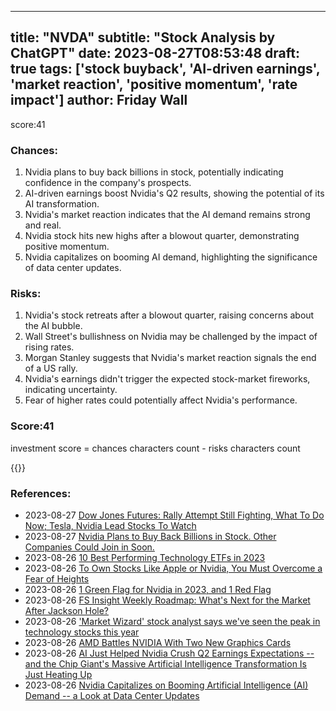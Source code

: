 
---
title: "NVDA"
subtitle: "Stock Analysis by ChatGPT"
date: 2023-08-27T08:53:48
draft: true
tags: ['stock buyback', 'AI-driven earnings', 'market reaction', 'positive momentum', 'rate impact']
author: Friday Wall
---

score:41
### Chances:
1. Nvidia plans to buy back billions in stock, potentially indicating confidence in the company's prospects.
2. AI-driven earnings boost Nvidia's Q2 results, showing the potential of its AI transformation.
3. Nvidia's market reaction indicates that the AI demand remains strong and real.
4. Nvidia stock hits new highs after a blowout quarter, demonstrating positive momentum.
5. Nvidia capitalizes on booming AI demand, highlighting the significance of data center updates.
### Risks:
1. Nvidia's stock retreats after a blowout quarter, raising concerns about the AI bubble.
2. Wall Street's bullishness on Nvidia may be challenged by the impact of rising rates.
3. Morgan Stanley suggests that Nvidia's market reaction signals the end of a US rally.
4. Nvidia's earnings didn't trigger the expected stock-market fireworks, indicating uncertainty.
5. Fear of higher rates could potentially affect Nvidia's performance.
### Score:41
investment score = chances characters count - risks characters count

{{<tradingview symbol="NASDAQ:NVDA">}}
### References:
- 2023-08-27 [Dow Jones Futures: Rally Attempt Still Fighting, What To Do Now; Tesla, Nvidia Lead Stocks To Watch](https://finance.yahoo.com/m/ebed3052-a464-32cd-8fb0-6d98aff3f276/dow-jones-futures%3A-rally.html?.tsrc=rss)
- 2023-08-27 [Nvidia Plans to Buy Back Billions in Stock. Other Companies Could Join in Soon.](https://finance.yahoo.com/m/9ed86257-012d-3377-a883-cdde76e3609d/nvidia-plans-to-buy-back.html?.tsrc=rss)
- 2023-08-26 [10 Best Performing Technology ETFs in 2023](https://finance.yahoo.com/news/10-best-performing-technology-etfs-143502130.html?.tsrc=rss)
- 2023-08-26 [To Own Stocks Like Apple or Nvidia, You Must Overcome a Fear of Heights](https://finance.yahoo.com/m/d3d7d1ba-5170-3cde-a876-7372738e47ea/to-own-stocks-like-apple-or.html?.tsrc=rss)
- 2023-08-26 [1 Green Flag for Nvidia in 2023, and 1 Red Flag](https://finance.yahoo.com/m/7e0755d8-5d27-3946-9a98-a9a1439e6047/1-green-flag-for-nvidia-in.html?.tsrc=rss)
- 2023-08-26 [FS Insight Weekly Roadmap: What's Next for the Market After Jackson Hole?](https://finance.yahoo.com/m/162896ad-ed8f-315e-bcdd-9894eae59808/fs-insight-weekly-roadmap%3A.html?.tsrc=rss)
- 2023-08-26 ['Market Wizard' stock analyst says we've seen the peak in technology stocks this year](https://finance.yahoo.com/m/1f98bfca-3c9f-35bd-aa8f-4ecbfa112ab7/%27market-wizard%27-stock-analyst.html?.tsrc=rss)
- 2023-08-26 [AMD Battles NVIDIA With Two New Graphics Cards](https://finance.yahoo.com/m/f78c9501-5100-3166-885e-ded789076bfb/amd-battles-nvidia-with-two.html?.tsrc=rss)
- 2023-08-26 [AI Just Helped Nvidia Crush Q2 Earnings Expectations -- and the Chip Giant's Massive Artificial Intelligence Transformation Is Just Heating Up](https://finance.yahoo.com/m/0cf89a5a-38dd-3f5f-9c4d-e459d70197d8/ai-just-helped-nvidia-crush.html?.tsrc=rss)
- 2023-08-26 [Nvidia Capitalizes on Booming Artificial Intelligence (AI) Demand -- a Look at Data Center Updates](https://finance.yahoo.com/m/8544e725-e6d1-3fde-a1e5-8f0d9c3bdf31/nvidia-capitalizes-on-booming.html?.tsrc=rss)


                